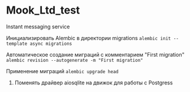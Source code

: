 # Mook_Ltd_test
Instant messaging service


Инициализировать Alembic в директории migrations
`alembic init --template async migrations`

Автоматическое создание миграций c комментарием "First migration"
`alembic revision --autogenerate -m "First migration"`

Применение миграций
`alembic upgrade head`

1. Поменять драйвер aiosqlite на движок для работы с Postgress
